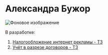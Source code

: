 # Александра Бужор

![Фоновое изображение](https://github.com/user-attachments/assets/b0c9683c-597d-464c-b2e5-2ab78dc8bda2)

В разработке:
1. [Налогообложение интернет рекламы - ТЗ](https://github.com/financial-forensics/Media-Tax/blob/main/04_TZ-all.md)
2. [Учёт в разрезе договоров - ТЗ](https://github.com/financial-forensics/Contracts/blob/main/Upload_iProTo1C.md)
